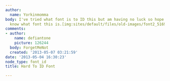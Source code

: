 ```yaml
---
author:
  name: Yorkinmomma
body: I've tried what font is to ID this but am having no luck so hope someone may
  know what font this is.[img:sites/default/files/old-images/font2_5169.jpg]
comments:
- author:
    name: defiantone
    picture: 126244
  body: ForgetMeNot
  created: '2013-05-07 03:21:59'
date: '2013-05-04 16:30:23'
node_type: font_id
title: Hard To ID Font

---
```

